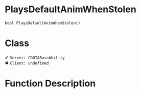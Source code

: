 # PlaysDefaultAnimWhenStolen
```
bool PlaysDefaultAnimWhenStolen()
```
# Class
✔ `Server: CDOTABaseAbility`  
✖ `Client: undefined`  

# Function Description

